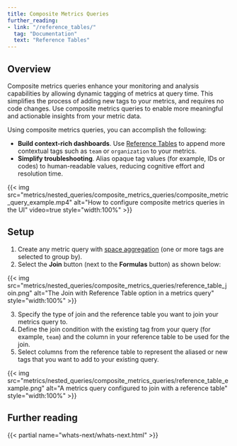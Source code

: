 ```yaml
---
title: Composite Metrics Queries
further_reading:
- link: "/reference_tables/"
  tag: "Documentation"
  text: "Reference Tables"
---
```


## Overview

Composite metrics queries enhance your monitoring and analysis capabilities by allowing dynamic tagging of metrics at query time. This simplifies the process of adding new tags to your metrics, and requires no code changes. Use composite metrics queries to enable more meaningful and actionable insights from your metric data.

Using composite metrics queries, you can accomplish the following:

- **Build context-rich dashboards**. Use [Reference Tables][1] to append more contextual tags such as `team` or `organization` to your metrics.
- **Simplify troubleshooting**. Alias opaque tag values (for example, IDs or codes) to human-readable values, reducing cognitive effort and resolution time.

{{< img src="metrics/nested_queries/composite_metrics_queries/composite_metric_query_example.mp4" alt="How to configure composite metrics queries in the UI" video=true style="width:100%" >}}

## Setup

1. Create any metric query with [space aggregation][2] (one or more tags are selected to group by).
2. Select the **Join** button (next to the **Formulas** button) as shown below:

{{< img src="metrics/nested_queries/composite_metrics_queries/reference_table_join.png" alt="The Join with Reference Table option in a metrics query" style="width:100%" >}}

3. Specify the type of join and the reference table you want to join your metrics query to.
4. Define the join condition with the existing tag from your query (for example, `team`) and the column in your reference table to be used for the join.
5. Select columns from the reference table to represent the aliased or new tags that you want to add to your existing query.

{{< img src="metrics/nested_queries/composite_metrics_queries/reference_table_example.png" alt="A metrics query configured to join with a reference table" style="width:100%" >}}

## Further reading

{{< partial name="whats-next/whats-next.html" >}}

[1]: /reference_tables/
[2]: /metrics/#space-aggregation
